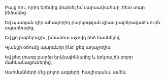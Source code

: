 Բայց դու, որիդ երեսից փախել եմ սարսափահար, հետ տար ինձանից

Եվ պատյան դիր ահավորիդ բարկության վրաս բարձրացած սուրն սպառնալից,

Եվ քո բարեբաշխ, խնամոտ աջովդ ինձ հասնելով,

Կյանքի օծումը պարգևիր ինձ՝ քեզ աղաչողիս:

Եվ քեզ փառք բարձր երկնայիններից և երկրային բոլոր մահկանացուներից,

Սահմանների մեջ բոլոր ազգերի, հավիտյանս. ամեն:
